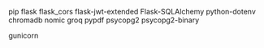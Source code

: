 pip
flask
flask_cors
flask-jwt-extended
Flask-SQLAlchemy
python-dotenv
chromadb
nomic
groq
pypdf
psycopg2
psycopg2-binary

gunicorn
